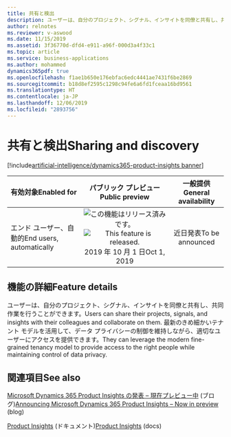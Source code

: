 ```yaml
---
title: 共有と検出
description: ユーザーは、自分のプロジェクト、シグナル、インサイトを同僚と共有し、共同作業を行うことができます。 最新のきめ細かいテナント モデルを活用して、データ プライバシーの制御を維持しながら、適切なユーザーにアクセスを提供できます。
author: relnotes
ms.reviewer: v-aswood
ms.date: 11/15/2019
ms.assetid: 3f36770d-dfd4-e911-a96f-000d3a4f33c1
ms.topic: article
ms.service: business-applications
ms.author: mohammed
dynamics365pdf: true
ms.openlocfilehash: f1ae1b650e176ebfac6edc4441ae7431f6be2869
ms.sourcegitcommit: b18d8ef2595c1298c94fe6a6fd1fceaa16bd9561
ms.translationtype: HT
ms.contentlocale: ja-JP
ms.lasthandoff: 12/06/2019
ms.locfileid: "2893756"
---
```

# <a name="sharing-and-discovery"></a><span data-ttu-id="ffc90-104">共有と検出</span><span class="sxs-lookup"><span data-stu-id="ffc90-104">Sharing and discovery</span></span>
[!include[artificial-intelligence/dynamics365-product-insights banner](../includes/artificial-intelligence/dynamics365-product-insights.md)]

| <span data-ttu-id="ffc90-105">有効対象</span><span class="sxs-lookup"><span data-stu-id="ffc90-105">Enabled for</span></span>    |  <span data-ttu-id="ffc90-106">パブリック プレビュー</span><span class="sxs-lookup"><span data-stu-id="ffc90-106">Public preview</span></span> | <span data-ttu-id="ffc90-107">一般提供</span><span class="sxs-lookup"><span data-stu-id="ffc90-107">General availability</span></span> | 
| ---------- | :----------: |:----------: |
|<span data-ttu-id="ffc90-108">エンド ユーザー、自動的</span><span class="sxs-lookup"><span data-stu-id="ffc90-108">End users, automatically</span></span>|<span data-ttu-id="ffc90-109">![この機能はリリース済みです。](/dynamics365-release-plan/media/green-checkmark.png "この機能はリリース済みです。")</span><span class="sxs-lookup"><span data-stu-id="ffc90-109">![This feature is released.](/dynamics365-release-plan/media/green-checkmark.png "This feature is released.")</span></span> <span data-ttu-id="ffc90-110">2019 年 10 月 1 日</span><span class="sxs-lookup"><span data-stu-id="ffc90-110">Oct 1, 2019</span></span>| <span data-ttu-id="ffc90-111">近日発表</span><span class="sxs-lookup"><span data-stu-id="ffc90-111">To be announced</span></span>|






## <a name="feature-details"></a><span data-ttu-id="ffc90-112">機能の詳細</span><span class="sxs-lookup"><span data-stu-id="ffc90-112">Feature details</span></span>
<!--feature detail start -->
<span data-ttu-id="ffc90-113">ユーザーは、自分のプロジェクト、シグナル、インサイトを同僚と共有し、共同作業を行うことができます。</span><span class="sxs-lookup"><span data-stu-id="ffc90-113">Users can share their projects, signals, and insights with their colleagues and collaborate on them.</span></span> <span data-ttu-id="ffc90-114">最新のきめ細かいテナント モデルを活用して、データ プライバシーの制御を維持しながら、適切なユーザーにアクセスを提供できます。</span><span class="sxs-lookup"><span data-stu-id="ffc90-114">They can leverage the modern fine-grained tenancy model to provide access to the right people while maintaining control of data privacy.</span></span>
<!--feature detail end -->










## <a name="see-also"></a><span data-ttu-id="ffc90-115">関連項目</span><span class="sxs-lookup"><span data-stu-id="ffc90-115">See also</span></span>

<span data-ttu-id="ffc90-116">[Microsoft Dynamics 365 Product Insights の発表 – 現在プレビュー中](https://cloudblogs.microsoft.com/dynamics365/bdm/2019/10/02/announcing-microsoft-dynamics-365-product-insights-now-in-preview/) (ブログ)</span><span class="sxs-lookup"><span data-stu-id="ffc90-116">[Announcing Microsoft Dynamics 365 Product Insights – Now in preview](https://cloudblogs.microsoft.com/dynamics365/bdm/2019/10/02/announcing-microsoft-dynamics-365-product-insights-now-in-preview/) (blog)</span></span>

<span data-ttu-id="ffc90-117">[Product Insights](https://docs.microsoft.com/dynamics365/product-insights/) (ドキュメント)</span><span class="sxs-lookup"><span data-stu-id="ffc90-117">[Product Insights](https://docs.microsoft.com/dynamics365/product-insights/) (docs)</span></span>
